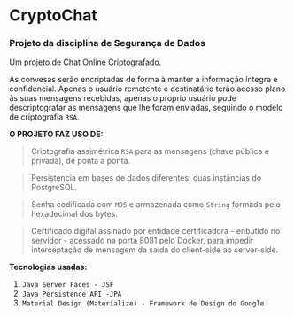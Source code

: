 # CryptoChat
### Projeto da disciplina de Segurança de Dados

Um projeto de Chat Online Criptografado. 

As convesas serão encriptadas de forma à manter a informação íntegra e confidencial. Apenas o usuário remetente e destinatário terão acesso plano às suas mensagens recebidas, apenas o proprio usuário pode descriptografar as mensagens que lhe foram enviadas, seguindo o modelo de criptografia ``RSA``.

**O PROJETO FAZ USO DE:**
> Criptografia assimétrica ``RSA`` para as mensagens (chave pública e privada), de ponta a ponta.

> Persistencia em bases de dados diferentes: duas instâncias do PostgreSQL.

> Senha codificada com ``MD5`` e armazenada como ``String`` formada pelo hexadecimal dos bytes.

> Certificado digital assinado por entidade certificadora - enbutido no servidor - acessado na porta 8081 pelo Docker, para impedir interceptação de mensagem da saída do client-side ao server-side. 

**Tecnologias usadas:**
1. ``Java Server Faces - JSF``
2. ``Java Persistence API -JPA``
3. ``Material Design (Materialize) - Framework de Design do Google``
